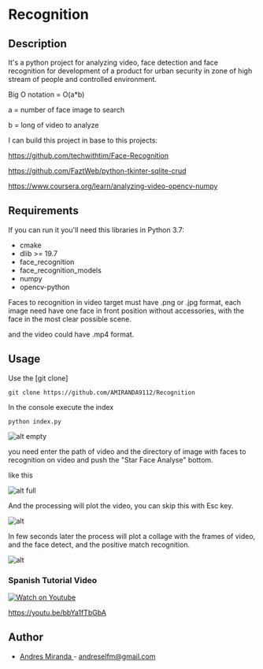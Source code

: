# Recognition

## Description

It's a python project for analyzing video, face detection 
and face recognition for development of a product for urban
security in zone of high stream of people and controlled
environment.

Big O notation = O(a*b)

a = number of face image to search

b = long of video to analyze

I can build this project in base to this projects:

https://github.com/techwithtim/Face-Recognition

https://github.com/FaztWeb/python-tkinter-sqlite-crud

https://www.coursera.org/learn/analyzing-video-opencv-numpy

## Requirements

If you can run it you'll need this libraries in Python 3.7:

- cmake
- dlib >= 19.7
- face_recognition
- face_recognition_models
- numpy
- opencv-python

Faces to recognition in video target must have .png or .jpg format,
each image need have one face in front position without accessories,
with the face in the most clear possible scene.

and the video could have .mp4 format.

## Usage

Use the  [git clone] 

```
git clone https://github.com/AMIRANDA9112/Recognition
```

In the console execute the index

```
python index.py
```
![alt empty](https://i.ibb.co/TgdGMmd/Captura-de-pantalla-2020-08-05-02-03-25.png)

you need enter the path of video and the directory of image with faces
to recognition on video and push the "Star Face Analyse" bottom.

like this

![alt full](https://i.ibb.co/xq2Nvnz/lliii.png)


And the processing will plot the video, you can skip this with Esc key.

![alt](https://i.ibb.co/p1Dq9LR/asasas.png)

In few seconds later the process will plot a collage with the frames of
video, and the face detect, and the positive match recognition.

![alt](https://i.ibb.co/zZh2z29/PRODUIC.png)

### Spanish Tutorial Video

[![Watch on Youtube](https://i.ibb.co/S6Vdhz8/escritorio.png)](https://youtu.be/bbYa1fTbGbA)

https://youtu.be/bbYa1fTbGbA


## Author

-   [Andres Miranda ](https://github.com/AMIRANDA9112) - andreselfm@gmail.com
